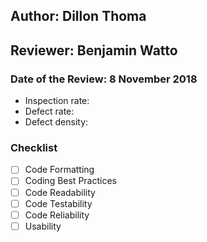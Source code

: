 ## Author: Dillon Thoma
## Reviewer: Benjamin Watto
### Date of the Review: 8 November 2018

- Inspection rate:
- Defect rate:
- Defect density:

### Checklist

- [ ] Code Formatting
- [ ] Coding Best Practices
- [ ] Code Readability
- [ ] Code Testability
- [ ] Code Reliability
- [ ] Usability
